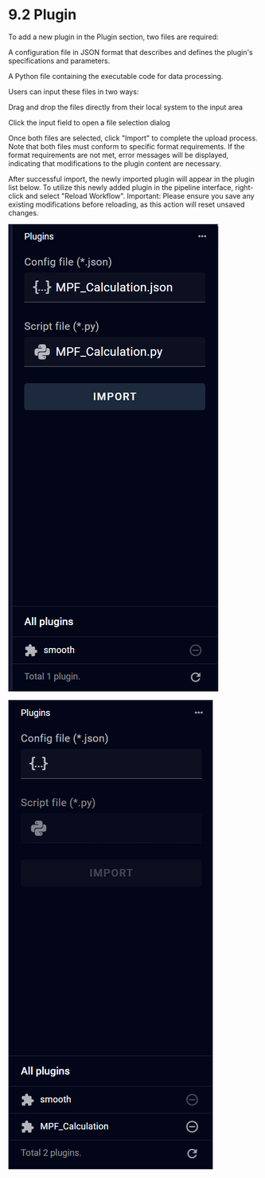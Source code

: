 # 9.2 Plugin 

To add a new plugin in the Plugin section, two files are required:

A configuration file in JSON format that describes and defines the plugin's specifications and parameters.

A Python file containing the executable code for data processing.

Users can input these files in two ways:

Drag and drop the files directly from their local system to the input area

Click the input field to open a file selection dialog

Once both files are selected, click "Import" to complete the upload process. Note that both files must conform to specific format requirements. If the format requirements are not met, error messages will be displayed, indicating that modifications to the plugin content are necessary.

After successful import, the newly imported plugin will appear in the plugin list below. To utilize this newly added plugin in the pipeline interface, right-click and select "Reload Workflow". Important: Please ensure you save any existing modifications before reloading, as this action will reset unsaved changes.

![Image_15](../../images/image_15.png)

![Image_24](../../images/image_24.png)

